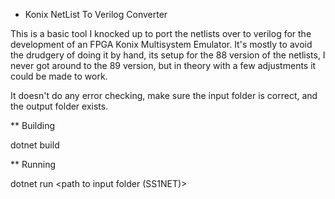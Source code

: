 * Konix NetList To Verilog Converter

This is a basic tool I knocked up to port the netlists over to verilog for the development of an FPGA Konix Multisystem Emulator. It's mostly to avoid the drudgery of doing it by hand, its setup for the 88 version of the netlists, I never got around to the 89 version, but in theory with a few adjustments it could be made to work.

It doesn't do any error checking, make sure the input folder is correct, and the output folder exists.

** Building

dotnet build

** Running

dotnet run <path to input folder (SS1NET)> <path to output folder>
